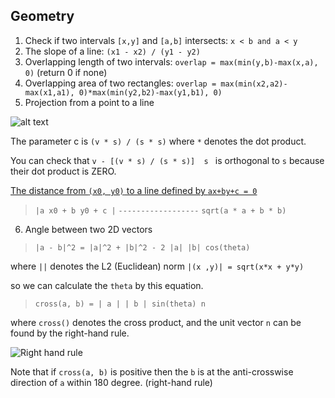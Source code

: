 ## Geometry
1. Check if two intervals `[x,y]` and `[a,b]` intersects: `x < b and a < y`
2. The slope of a line: `(x1 - x2) / (y1 - y2)`
3. Overlapping length of two intervals: `overlap = max(min(y,b)-max(x,a), 0)` (return 0 if none)
4. Overlapping area of two rectangles: `overlap = max(min(x2,a2)-max(x1,a1), 0)*max(min(y2,b2)-max(y1,b1), 0)`
5. Projection from a point to a line

![alt text](https://upload.wikimedia.org/wikipedia/commons/thumb/1/17/Linalg_projection_4.png/254px-Linalg_projection_4.png)

The parameter c is `(v * s) / (s * s)` where `*` denotes the dot product. 

You can check that `v - [(v * s) / (s * s)]  s ` is orthogonal to `s` because their dot product is ZERO.

[The distance from `(x0, y0)` to a line defined by `ax+by+c = 0`](https://en.wikipedia.org/wiki/Distance_from_a_point_to_a_line)

> `|a x0 + b y0 + c |`
> `------------------`
> `sqrt(a * a + b * b)`

6. Angle between two 2D vectors

> `|a - b|^2 = |a|^2 + |b|^2 - 2 |a| |b| cos(theta) `

where `||` denotes the L2 (Euclidean) norm `|(x ,y)| = sqrt(x*x + y*y)`

so we can calculate the `theta` by this equation.

> `cross(a, b) = | a | | b | sin(theta) n`

where `cross()` denotes the cross product, and the unit vector `n` can be found by the right-hand rule.

![Right hand rule](https://upload.wikimedia.org/wikipedia/commons/thumb/d/d2/Right_hand_rule_cross_product.svg/220px-Right_hand_rule_cross_product.svg.png) 

Note that if `cross(a, b)` is positive then the `b` is at the anti-crosswise direction of `a` within 180 degree. (right-hand rule)


